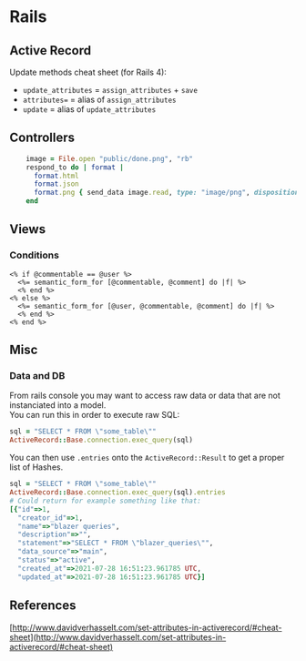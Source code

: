 # Rails

## Active Record

Update methods cheat sheet (for Rails 4):
- `update_attributes` = `assign_attributes` + `save`
- `attributes=` = alias of `assign_attributes`
- `update` = alias of `update_attributes`

## Controllers

```ruby
    image = File.open "public/done.png", "rb"
    respond_to do | format |
      format.html
      format.json
      format.png { send_data image.read, type: "image/png", disposition: "inline" }
    end
```

## Views

### Conditions

```erb
<% if @commentable == @user %>
  <%= semantic_form_for [@commentable, @comment] do |f| %>
  <% end %>
<% else %>
  <%= semantic_form_for [@user, @commentable, @comment] do |f| %>
  <% end %>
<% end %>
```

## Misc

### Data and DB

From rails console you may want to access raw data or data that are not instanciated into a model.  
You can run this in order to execute raw SQL:

```ruby
sql = "SELECT * FROM \"some_table\""
ActiveRecord::Base.connection.exec_query(sql)
```

You can then use `.entries` onto the `ActiveRecord::Result` to get a proper list of Hashes.

```ruby
sql = "SELECT * FROM \"some_table\""
ActiveRecord::Base.connection.exec_query(sql).entries
# Could return for example something like that:
[{"id"=>1,
  "creator_id"=>1,
  "name"=>"blazer queries",
  "description"=>"",
  "statement"=>"SELECT * FROM \"blazer_queries\"",
  "data_source"=>"main",
  "status"=>"active",
  "created_at"=>2021-07-28 16:51:23.961785 UTC,
  "updated_at"=>2021-07-28 16:51:23.961785 UTC}]
```

## References

[http://www.davidverhasselt.com/set-attributes-in-activerecord/#cheat-sheet](http://www.davidverhasselt.com/set-attributes-in-activerecord/#cheat-sheet)
